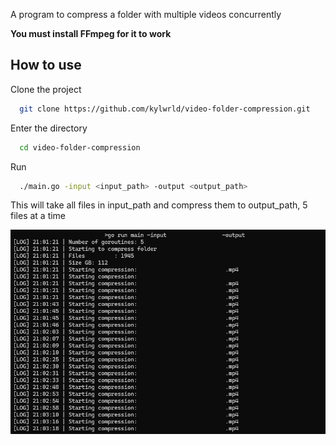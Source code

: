 A program to compress a folder with multiple videos concurrently

**You must install FFmpeg for it to work**

## How to use

Clone the project

```bash
  git clone https://github.com/kylwrld/video-folder-compression.git
```

Enter the directory

```bash
  cd video-folder-compression
```

Run

```bash
  ./main.go -input <input_path> -output <output_path>
```

This will take all files in input_path and compress them to output_path, 5 files at a time

![example](https://github.com/kylwrld/video-folder-compression/blob/master/images/example.png?raw=true)
